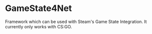 # GameState4Net
Framework which can be used with Steam's Game State Integration.
It currently only works with CS:GO.

